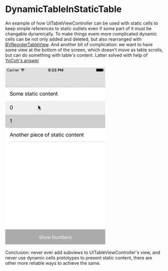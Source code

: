 # DynamicTableInStaticTable
An example of how UITableViewController can be used with static cells to keep simple references to static outlets even if some part of it must be changable dynamically.
To make things evem more complicated dynamic cells can be not only added and deleted, but also rearranged with [BVReorderTableView](https://github.com/bvogelzang/BVReorderTableView).
And another bit of complication: we want to have some view at the bottom of the screen, which doesn't move as table scrolls, but can do something with table's content.
Latter solved with help of [YoCoh's answer](http://stackoverflow.com/a/27724293/2260054)

![](Demo/SemiStaticTableViewDemo.gif)

Conclusion: never ever add subviews to UITableViewController's view, and never use dynamic cells prototypes to present static content, there are other more reliable ways to achieve the same.
